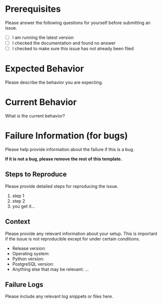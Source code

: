 # Prerequisites

Please answer the following questions for yourself before submitting an issue.

- [ ] I am running the latest version
- [ ] I checked the documentation and found no answer
- [ ] I checked to make sure this issue has not already been filed

# Expected Behavior

Please describe the behavior you are expecting.

# Current Behavior

What is the current behavior?

# Failure Information (for bugs)

Please help provide information about the failure if this is a bug.

**If it is not a bug, please remove the rest of this template.**

## Steps to Reproduce

Please provide detailed steps for reproducing the issue.

1. step 1
2. step 2
3. you get it...

## Context

Please provide any relevant information about your setup. This is important if the issue is not reproducible except for under certain conditions.

- Release version:
- Operating system:
- Python version:
- PostgreSQL version:
- Anything else that may be relevant: ...

## Failure Logs

Please include any relevant log snippets or files here.
